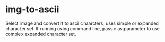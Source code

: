 # img-to-ascii
Select image and convert it to ascii chaarcters, uses simple or expanded character set.
If running using command line, pass c as parameter to use complex expanded character set.
